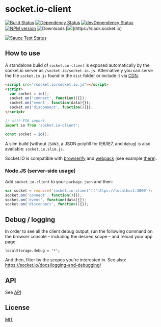 
# socket.io-client

[![Build Status](https://github.com/socketio/socket.io-client/workflows/CI/badge.svg)](https://github.com/socketio/socket.io-client/actions)
[![Dependency Status](https://david-dm.org/socketio/socket.io-client.svg)](https://david-dm.org/socketio/socket.io-client)
[![devDependency Status](https://david-dm.org/socketio/socket.io-client/dev-status.svg)](https://david-dm.org/socketio/socket.io-client#info=devDependencies)
[![NPM version](https://badge.fury.io/js/socket.io-client.svg)](https://www.npmjs.com/package/socket.io-client)
![Downloads](https://img.shields.io/npm/dm/socket.io-client.svg?style=flat)
[![](https://slack.socket.io/badge.svg?)](https://slack.socket.io)

[![Sauce Test Status](https://saucelabs.com/browser-matrix/socket.svg)](https://saucelabs.com/u/socket)

## How to use

A standalone build of `socket.io-client` is exposed automatically by the
socket.io server as `/socket.io/socket.io.js`. Alternatively you can
serve the file `socket.io.js` found in the `dist` folder or include it via [CDN](https://cdn.jsdelivr.net/npm/socket.io-client@2/dist/socket.io.js).

```html
<script src="/socket.io/socket.io.js"></script>
<script>
  var socket = io();
  socket.on('connect', function(){});
  socket.on('event', function(data){});
  socket.on('disconnect', function(){});
</script>
```

```js
// with ES6 import
import io from 'socket.io-client';

const socket = io();
```

A slim build (without `JSON3`, a JSON polyfill for IE6/IE7, and `debug`) is also available: `socket.io.slim.js`.

Socket.IO is compatible with [browserify](https://browserify.org/) and [webpack](https://webpack.js.org/) (see example [there](https://github.com/socketio/socket.io/tree/2.0.3/examples/webpack-build)).

### Node.JS (server-side usage)

  Add `socket.io-client` to your `package.json` and then:

  ```js
  var socket = require('socket.io-client')('https://localhost:3000');
  socket.on('connect', function(){});
  socket.on('event', function(data){});
  socket.on('disconnect', function(){});
  ```

## Debug / logging

In order to see all the client debug output, run the following command on the browser console – including the desired scope – and reload your app page:

```
localStorage.debug = '*';
```

And then, filter by the scopes you're interested in. See also: https://socket.io/docs/logging-and-debugging/

## API

See [API](/docs/API.md)

## License

[MIT](/LICENSE)
